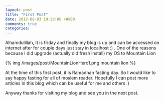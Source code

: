 ```yaml
---
layout: post
title: "First Post"
date: 2012-08-03 19:29:08 +0800
comments: true
categories:
---
```

Alhamdulillah, It is friday and finally my blog is up and can be accessed on internet after for couple days just stay in localhost :) . One of the reasons because I did upgrade (actually did fresh install) my OS to Mountain Lion

{% img /images/post/MountainLionHero1.png mountain lion %}

At the time of this first post, it is Ramadhan fasting day. So I would like to say happy fasting for all of moslem reader. Hopefully I can post more articles in this blog which can be useful for me and others :)

Anyway thanks for visiting my blog and see you in the next post.
